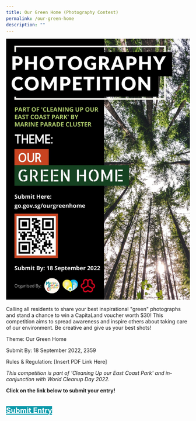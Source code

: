 ```yaml
---
title: Our Green Home (Photography Contest)
permalink: /our-green-home
description: ""
---
```

<img style="width=600px; height=auto" src="/images/Programmes%20(August%202022)/OurGreenHome-PhotographyCompeition.jpg">

Calling all residents to share your best inspirational "green" photographs and stand a chance to win a CapitaLand voucher worth $30! This competition aims to spread awareness and inspire others about taking care of our environment. Be creative and give us your best shots!

Theme: Our Green Home 

Submit By: 18 September 2022, 2359

Rules & Regulation: [Insert PDF Link Here]

*This competition is part of 'Cleaning Up our East Coast Park' and in-conjunction with World Cleanup Day 2022.*

<p><b>Click on the link below to submit your entry!</b></p>
<div style="padding: 20px 0 0 0">
	<a href="http://go.gov.sg/our-green-home" style="font-size:20px; width:35%; height:60px; background-color:#0899AA; color:white" class="bp-button"><b>Submit Entry</b></a>
</div>